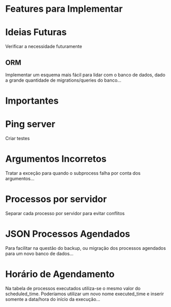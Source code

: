 # Features para Implementar

# Ideias Futuras
Verificar a necessidade futuramente

## ORM

Implementar um esquema mais fácil para lidar com o banco de dados, dado a grande quantidade de migrations/queries do banco...

# Importantes
# Ping server

Criar testes

# Argumentos Incorretos

Tratar a exceção para quando o subprocess falha por conta dos argumentos...

# Processos por servidor

Separar cada processo por servidor para evitar conflitos

# JSON Processos Agendados

Para facilitar na questão do backup, ou migração dos processos agendados para um novo banco de dados...

# Horário de Agendamento

Na tabela de processos executados utiliza-se o mesmo valor do scheduled_time. Poderíamos utilizar um novo
nome executed_time e inserir somente a data/hora do início da execução...